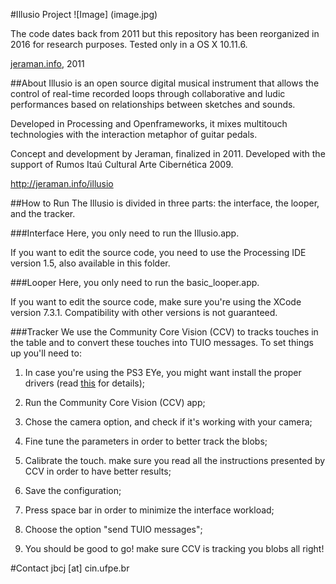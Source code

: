 #Illusio Project
![Image] (image.jpg)

The code dates back from 2011 but this repository has been reorganized in 2016 for research purposes. Tested only in a OS X 10.11.6.

[jeraman.info](http://jeraman.info), 2011

##About
Illusio is an open source digital musical instrument that allows the control of real-time recorded loops through collaborative and ludic performances based on relationships between sketches and sounds.

Developed in Processing and Openframeworks, it mixes multitouch technologies with the interaction metaphor of guitar pedals.

Concept and development by Jeraman, finalized in 2011. Developed with the support of Rumos Itaú Cultural Arte Cibernética 2009.

http://jeraman.info/​illusio


##How to Run
The Illusio is divided in three parts: the interface, the looper, and the tracker.

###Interface
Here, you only need to run the Illusio.app. 

If you want to edit the source code, you need to use the Processing IDE version 1.5, also available in this folder.

###Looper
Here, you only need to run the basic_looper.app. 

If you want to edit the source code, make sure you're using the XCode version 7.3.1. Compatibility with other versions is not guaranteed.

###Tracker
We use the Community Core Vision (CCV) to tracks touches in the table and to convert these touches into TUIO messages. To set things up you'll need to:

1. In case you're using the PS3 EYe, you might want install the proper drivers (read [this](tracker/macam/README.md) for details);

2. Run the Community Core Vision (CCV) app;

3. Chose the camera option, and check if it's working with your camera;

4. Fine tune the parameters in order to better track the blobs;

5. Calibrate the touch. make sure you read all the instructions presented by CCV in order to have better results;

6. Save the configuration;

7. Press space bar in order to minimize the interface workload;

8. Choose the option "send TUIO messages";

10. You should be good to go! make sure CCV is tracking you blobs all right!

#Contact
jbcj [at] cin.ufpe.br
